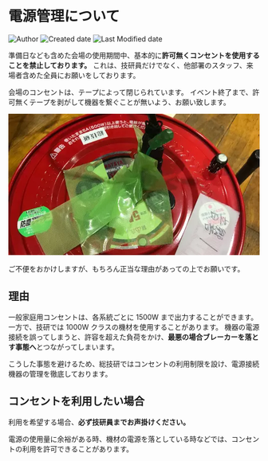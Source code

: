 # 電源管理について

![Author](https://img.shields.io/badge/Author-aKuad-brightgreen)
![Created date](https://img.shields.io/badge/Created-2022%2F08%2F14-blue)
![Last Modified date](https://img.shields.io/badge/Last%20Modified-2022%2F11%2F20-blue)

準備日なども含めた会場の使用期間中、基本的に**許可無くコンセントを使用することを禁止しております。**
これは、技研員だけでなく、他部署のスタッフ、来場者含めた全員にお願いをしております。

会場のコンセントは、テープによって閉じられています。
イベント終了まで、許可無くテープを剥がして機器を繋ぐことが無いよう、お願い致します。

![Closed socket](power-manage_media/closed-socket.webp)

ご不便をおかけしますが、もちろん正当な理由があっての上でお願いです。

## 理由

一般家庭用コンセントは、各系統ごとに 1500W まで出力することができます。
一方で、技研では 1000W クラスの機材を使用することがあります。
機器の電源接続を誤ってしまうと、許容を超えた負荷をかけ、**最悪の場合ブレーカーを落とす事態へ**とつながってしまいます。

こうした事態を避けるため、総技研ではコンセントの利用制限を設け、電源接続機器の管理を徹底しております。

## コンセントを利用したい場合

利用を希望する場合、**必ず技研員までお声掛けください。**

電源の使用量に余裕がある時、機材の電源を落としている時などでは、コンセントの利用を許可できることがあります。
